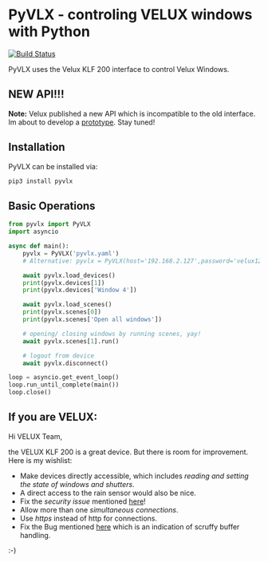PyVLX - controling VELUX windows with Python
============================================

[![Build Status](https://travis-ci.org/Julius2342/pyvlx.svg?branch=master)](https://travis-ci.org/Julius2342/pyvlx)

PyVLX uses the Velux KLF 200 interface to control Velux Windows.


NEW API!!!
----------

**Note:** Velux published a new API which is incompatible to the old interface. Im about to develop a [prototype](https://github.com/Julius2342/pyvlx/tree/master/new_api). Stay tuned! 

Installation
------------

PyVLX can be installed via:

```bash
pip3 install pyvlx
```


Basic Operations
----------------

```python
from pyvlx import PyVLX
import asyncio

async def main():
    pyvlx = PyVLX('pyvlx.yaml') 
    # Alternative: pyvlx = PyVLX(host='192.168.2.127',password='velux123')

    await pyvlx.load_devices()
    print(pyvlx.devices[1])
    print(pyvlx.devices['Window 4'])

    await pyvlx.load_scenes()
    print(pyvlx.scenes[0])
    print(pyvlx.scenes['Open all windows'])

    # opening/ closing windows by running scenes, yay!
    await pyvlx.scenes[1].run()

    # logout from device
    await pyvlx.disconnect()

loop = asyncio.get_event_loop()
loop.run_until_complete(main())
loop.close()
```


If you are VELUX:
-----------------

Hi VELUX Team,

the VELUX KLF 200 is a great device. But there is room for improvement. Here is my wishlist:

  * Make devices directly accessible, which includes *reading and setting the state of windows and shutters*.
  * A direct access to the rain sensor would also be nice.
  * Fix the *security issue* mentioned [here](https://gist.github.com/Julius2342/6282ded9f527e762ea50f42c2c439a1a)! 
  * Allow more than one *simultaneous connections*.
  * Use *https* instead of http for connections.
  * Fix the Bug mentioned [here](https://github.com/Julius2342/pyvlx/blob/master/pyvlx/interface.py#L124) which is an indication of scruffy buffer handling.

:-)





